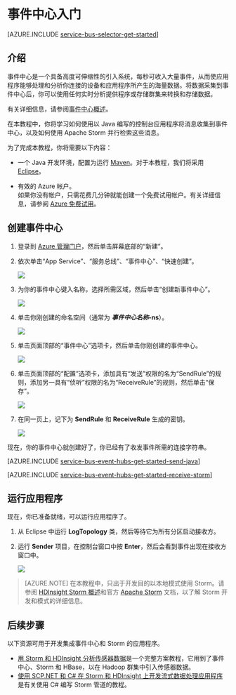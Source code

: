 <properties
	pageTitle="事件中心入门"
	description="遵循本教程开始使用 Azure 事件中心，以通过 Java 发送事件，并在 Apache Storm 群集中接收这些事件。"
	services="event-hubs"
	documentationCenter=""
	authors="fsautomata"
	manager="timlt"
	editor=""/>

<tags
	ms.service="event-hubs"
	ms.date="07/21/2015"
	wacn.date="08/14/2015"/>

# 事件中心入门

[AZURE.INCLUDE [service-bus-selector-get-started](../includes/service-bus-selector-get-started.md)]

## 介绍

事件中心是一个具备高度可伸缩性的引入系统，每秒可收入大量事件，从而使应用程序能够处理和分析你连接的设备和应用程序所产生的海量数据。将数据采集到事件中心后，你可以使用任何实时分析提供程序或存储群集来转换和存储数据。

有关详细信息，请参阅[事件中心概述]。

在本教程中，你将学习如何使用以 Java 编写的控制台应用程序将消息收集到事件中心，以及如何使用 Apache Storm 并行检索这些消息。

为了完成本教程，你将需要以下内容：

+ 一个 Java 开发环境，配置为运行 [Maven](http://maven.apache.org/)。对于本教程，我们将采用 [Eclipse](https://www.eclipse.org/)。

+ 有效的 Azure 帐户。<br/>如果你没有帐户，只需花费几分钟就能创建一个免费试用帐户。有关详细信息，请参阅 <a href="http://www.windowsazure.cn/zh-cn/pricing/1rmb-trial/" target="_blank">Azure 免费试用</a>。

## 创建事件中心

1. 登录到 [Azure 管理门户]，然后单击屏幕底部的“新建”。

2. 依次单击“App Service”、“服务总线”、“事件中心”、“快速创建”。

   	![][1]

3. 为你的事件中心键入名称，选择所需区域，然后单击“创建新事件中心”。

   	![][2]

4. 单击你刚创建的命名空间（通常为 ***事件中心名称*-ns**）。

   	![][3]

5. 单击页面顶部的“事件中心”选项卡，然后单击你刚创建的事件中心。

   	![][4]

6. 单击页面顶部的“配置”选项卡，添加具有“发送”权限的名为“SendRule”的规则，添加另一具有“侦听”权限的名为“ReceiveRule”的规则，然后单击“保存”。

   	![][5]

7. 在同一页上，记下为 **SendRule** 和 **ReceiveRule** 生成的密钥。

   	![][6c]

现在，你的事件中心就创建好了，你已经有了收发事件所需的连接字符串。

[AZURE.INCLUDE [service-bus-event-hubs-get-started-send-java](../includes/service-bus-event-hubs-get-started-send-java.md)]


[AZURE.INCLUDE [service-bus-event-hubs-get-started-receive-storm](../includes/service-bus-event-hubs-get-started-receive-storm.md)]

## 运行应用程序

现在，你已准备就绪，可以运行应用程序了。

1.	从 Eclipse 中运行 **LogTopology** 类，然后等待它为所有分区启动接收方。

2.	运行 **Sender** 项目，在控制台窗口中按 **Enter**，然后会看到事件出现在接收方窗口中。

   	![][22]

> [AZURE.NOTE] 在本教程中，只出于开发目的以本地模式使用 Storm。请参阅 [HDInsight Storm 概述]和官方 [Apache Storm] 文档，以了解 Storm 开发和模式的详细信息。

## 后续步骤

以下资源可用于开发集成事件中心和 Storm 的应用程序。

- [用 Storm 和 HDInsight 分析传感器数据]是一个完整方案教程，它用到了事件中心、Storm 和 HBase，以在 Hadoop 群集中引入传感器数据。
- [使用 SCP.NET 和 C# 在 Storm 和 HDInsight 上开发流式数据处理应用程序]是有关使用 C# 编写 Storm 管道的教程。

<!-- Images. -->
[1]: ./media/event-hubs-java-storm-getstarted/create-event-hub1.png
[2]: ./media/event-hubs-java-storm-getstarted/create-event-hub2.png
[3]: ./media/event-hubs-java-storm-getstarted/create-event-hub3.png
[4]: ./media/event-hubs-java-storm-getstarted/create-event-hub4.png
[5]: ./media/event-hubs-java-storm-getstarted/create-event-hub5.png
[6]: ./media/event-hubs-getstarted/create-event-hub6.png
[6c]: ./media/event-hubs-java-storm-getstarted/create-event-hub6c.png

[22]: ./media/event-hubs-java-storm-getstarted/receive-storm2.png

<!-- Links -->
[Azure 管理门户]: https://manage.windowsazure.cn/
[Event Processor Host]: https://www.nuget.org/packages/Microsoft.Azure.ServiceBus.EventProcessorHost
[事件中心概述]: http://msdn.microsoft.com/zh-cn/library/azure/dn836025.aspx

[Apache Storm]: https://storm.incubator.apache.org
[HDInsight Storm 概述]: /documentation/articles/hdinsight-storm-overview
[用 Storm 和 HDInsight 分析传感器数据]: /documentation/articles/hdinsight-storm-sensor-data-analysis
[使用 SCP.NET 和 C# 在 Storm 和 HDInsight 上开发流式数据处理应用程序]: /documentation/articles/hdinsight-hadoop-storm-scpdotnet-csharp-develop-streaming-data-processing-application
 

<!---HONumber=66-->